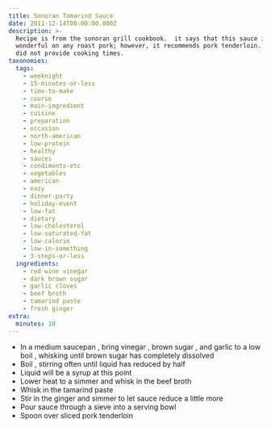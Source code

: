 ```yaml
---
title: Sonoran Tamarind Sauce
date: 2011-12-14T00:00:00.000Z
description: >-
  Recipe is from the sonoran grill cookbook.  it says that this sauce is
  wonderful on any roast pork; however, it recommends pork tenderloin.  recipe
  did not provide cooking times.
taxonomies:
  tags:
    - weeknight
    - 15-minutes-or-less
    - time-to-make
    - course
    - main-ingredient
    - cuisine
    - preparation
    - occasion
    - north-american
    - low-protein
    - healthy
    - sauces
    - condiments-etc
    - vegetables
    - american
    - easy
    - dinner-party
    - holiday-event
    - low-fat
    - dietary
    - low-cholesterol
    - low-saturated-fat
    - low-calorie
    - low-in-something
    - 3-steps-or-less
  ingredients:
    - red wine vinegar
    - dark brown sugar
    - garlic cloves
    - beef broth
    - tamarind paste
    - fresh ginger
extra:
  minutes: 10
---
```

 - In a medium saucepan , bring vinegar , brown sugar , and garlic to a low boil , whisking until brown sugar has completely dissolved
 - Boil , stirring often until liquid has reduced by half
 - Liquid will be a syrup at this point
 - Lower heat to a simmer and whisk in the beef broth
 - Whisk in the tamarind paste
 - Stir in the ginger and simmer to let sauce reduce a little more
 - Pour sauce through a sieve into a serving bowl
 - Spoon over sliced pork tenderloin
